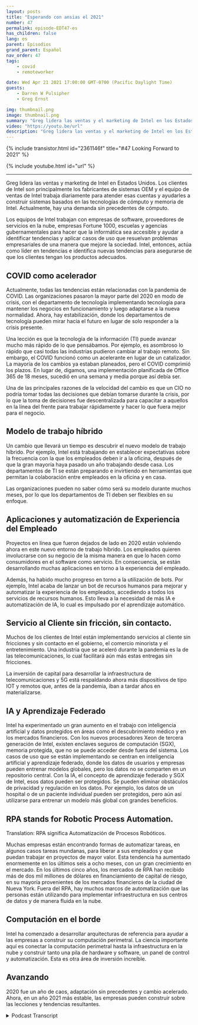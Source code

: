 ```yaml
---
layout: posts
title: "Esperando con ansias el 2021"
number: 47
permalink: episode-EDT47-es
has_children: false
lang: es
parent: Episodios
grand_parent: Español
nav_order: 47
tags:
    - covid
    - remoteworker

date: Wed Apr 21 2021 17:00:00 GMT-0700 (Pacific Daylight Time)
guests:
    - Darren W Pulsipher
    - Greg Ernst

img: thumbnail.png
image: thumbnail.png
summary: "Greg lidera las ventas y el marketing de Intel en los Estados Unidos. Los clientes de Intel son principalmente los fabricantes de equipos originales del sistema, y el equipo de ventas de Intel trabaja diariamente para atender esas cuentas y ayudarles a construir sistemas en torno a las tecnologías de cómputo y memoria de Intel. Actualmente, hay una demanda sin precedentes de cómputo. Los equipos de Intel trabajan con empresas de software, proveedores de servicios en la nube, negocios Fortune 1000, escuelas y agencias gubernamentales para hacer que el cómputo sea accesible y ayudar a identificar tendencias y aplicar casos de uso que resuelvan problemas empresariales de una manera que mejore la sociedad. Intel, entonces, actúa como un marcador de tendencias e identifica nuevas tendencias para asegurarse de que los clientes tengan los productos adecuados."
video: "https://youtu.be/url"
description: "Greg lidera las ventas y el marketing de Intel en los Estados Unidos. Los clientes de Intel son principalmente los fabricantes de equipos originales del sistema, y el equipo de ventas de Intel trabaja diariamente para atender esas cuentas y ayudarles a construir sistemas en torno a las tecnologías de cómputo y memoria de Intel. Actualmente, hay una demanda sin precedentes de cómputo. Los equipos de Intel trabajan con empresas de software, proveedores de servicios en la nube, negocios Fortune 1000, escuelas y agencias gubernamentales para hacer que el cómputo sea accesible y ayudar a identificar tendencias y aplicar casos de uso que resuelvan problemas empresariales de una manera que mejore la sociedad. Intel, entonces, actúa como un marcador de tendencias e identifica nuevas tendencias para asegurarse de que los clientes tengan los productos adecuados."
---
```


<div>
{% include transistor.html id="2361146f" title="#47 Looking Forward to 2021" %}

{% include youtube.html id="url" %}
</div>

---

Greg lidera las ventas y marketing de Intel en Estados Unidos. Los clientes de Intel son principalmente los fabricantes de sistemas OEM y el equipo de ventas de Intel trabaja diariamente para atender esas cuentas y ayudarles a construir sistemas basados en las tecnologías de cómputo y memoria de Intel. Actualmente, hay una demanda sin precedentes de cómputo.

Los equipos de Intel trabajan con empresas de software, proveedores de servicios en la nube, empresas Fortune 1000, escuelas y agencias gubernamentales para hacer que la informática sea accesible y ayudar a identificar tendencias y aplicar casos de uso que resuelvan problemas empresariales de una manera que mejore la sociedad. Intel, entonces, actúa como líder en tendencias e identifica nuevas tendencias para asegurarse de que los clientes tengan los productos adecuados.

## COVID como acelerador

Actualmente, todas las tendencias están relacionadas con la pandemia de COVID. Las organizaciones pasaron la mayor parte del 2020 en modo de crisis, con el departamento de tecnología implementando tecnología para mantener los negocios en funcionamiento y luego adaptarse a la nueva normalidad. Ahora, hay estabilización, donde los departamentos de tecnología pueden mirar hacia el futuro en lugar de solo responder a la crisis presente.

Una lección es que la tecnología de la información (TI) puede avanzar mucho más rápido de lo que pensábamos. Por ejemplo, es asombroso lo rápido que casi todas las industrias pudieron cambiar al trabajo remoto. Sin embargo, el COVID funcionó como un acelerante en lugar de un catalizador. La mayoría de los cambios ya estaban planeados, pero el COVID comprimió los plazos. En lugar de, digamos, una implementación planificada de Office 365 de 18 meses, sucedió en una semana y media porque así debía ser.

Una de las principales razones de la velocidad del cambio es que un CIO no podría tomar todas las decisiones que debían tomarse durante la crisis, por lo que la toma de decisiones fue descentralizada para capacitar a aquellos en la línea del frente para trabajar rápidamente y hacer lo que fuera mejor para el negocio.

## Modelo de trabajo híbrido

Un cambio que llevará un tiempo es descubrir el nuevo modelo de trabajo híbrido. Por ejemplo, Intel está trabajando en establecer expectativas sobre la frecuencia con la que los empleados deben ir a la oficina, después de que la gran mayoría haya pasado un año trabajando desde casa. Los departamentos de TI se están preparando e invirtiendo en herramientas que permitan la colaboración entre empleados en la oficina y en casa.

Las organizaciones pueden no saber cómo será su modelo durante muchos meses, por lo que los departamentos de TI deben ser flexibles en su enfoque.

## Aplicaciones y automatización de Experiencia del Empleado

Proyectos en línea que fueron dejados de lado en 2020 están volviendo ahora en este nuevo entorno de trabajo híbrido. Los empleados quieren involucrarse con su negocio de la misma manera en que lo hacen como consumidores en el software como servicio. En consecuencia, se están desarrollando muchas aplicaciones en torno a la experiencia del empleado.

Además, ha habido mucho progreso en torno a la utilización de bots. Por ejemplo, Intel acaba de lanzar un bot de recursos humanos para mejorar y automatizar la experiencia de los empleados, accediendo a todos los servicios de recursos humanos. Esto lleva a la necesidad de más IA e automatización de IA, lo cual es impulsado por el aprendizaje automático.

## Servicio al Cliente sin fricción, sin contacto.

Muchos de los clientes de Intel están implementando servicios al cliente sin fricciones y sin contacto en el gobierno, el comercio minorista y el entretenimiento. Una industria que se aceleró durante la pandemia es la de las telecomunicaciones, lo cual facilitará aún más estas entregas sin fricciones.

La inversión de capital para desarrollar la infraestructura de telecomunicaciones y 5G está respaldando ahora más dispositivos de tipo IOT y remotos que, antes de la pandemia, iban a tardar años en materializarse.

## IA y Aprendizaje Federado

Intel ha experimentado un gran aumento en el trabajo con inteligencia artificial y datos protegidos en áreas como el descubrimiento médico y en los mercados financieros. Con los nuevos procesadores Xeon de tercera generación de Intel, existen enclaves seguros de computación (SGX), memoria protegida, que no se puede acceder desde fuera del sistema. Los casos de uso que se están implementando se centran en inteligencia artificial y aprendizaje federado, donde los datos de usuarios y empresas pueden entrenar modelos globales, pero los datos no se comparten en un repositorio central. Con la IA, el concepto de aprendizaje federado y SGX de Intel, esos datos pueden ser protegidos. Se pueden eliminar obstáculos de privacidad y regulación en los datos. Por ejemplo, los datos de un hospital o de un paciente individual pueden ser protegidos, pero aún así utilizarse para entrenar un modelo más global con grandes beneficios.

## RPA stands for Robotic Process Automation. 
Translation: RPA significa Automatización de Procesos Robóticos.

Muchas empresas están encontrando formas de automatizar tareas, en algunos casos tareas mundanas, para liberar a sus empleados y que puedan trabajar en proyectos de mayor valor. Esta tendencia ha aumentado enormemente en los últimos seis a ocho meses, con un gran crecimiento en el mercado. En los últimos cinco años, los mercados de RPA han recibido más de dos mil millones de dólares en financiamiento de capital de riesgo, en su mayoría provenientes de los mercados financieros de la ciudad de Nueva York. Fuera del RPA, hay muchos marcos de automatización que las personas están utilizando para implementar infraestructura en sus centros de datos y de manera fluida en la nube.

## Computación en el borde

Intel ha comenzado a desarrollar arquitecturas de referencia para ayudar a las empresas a construir su computación perimetral. La ciencia importante aquí es conectar la computación perimetral hasta la infraestructura en la nube y construir tanto una pila de hardware y software, un panel de control y automatización. Esta es otra área de inversión increíble.

## Avanzando

2020 fue un año de caos, adaptación sin precedentes y cambio acelerado. Ahora, en un año 2021 más estable, las empresas pueden construir sobre las lecciones y tendencias resultantes.



<details>
<summary> Podcast Transcript </summary>

<p></p>

</details>
